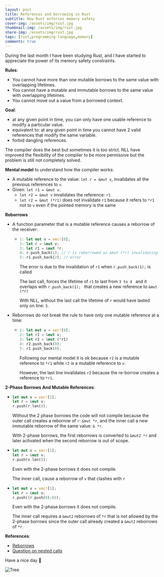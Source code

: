 ```yaml
---
layout: post
title: References and borrowing in Rust
subtitle: How Rust enforces memory safety
cover-img: /assets/img/rust.jpg
thumbnail-img: /assets/img/rust.jpg
share-img: /assets/img/rust.jpg
tags: [rust,programming-language,memory]
comments: true
---
```


During the last month I have been studying Rust, and I have started to appreciate the power of its memory safety constraints.

**Rules**:

- You cannot have more than one mutable borrows to the same value with overlapping lifetimes.
- You cannot have a mutable and immutable borrows to the same value with overlapping lifetimes.
- You cannot move out a value from a borrowed context.

**Goal**:

- at any given point in time, you can only have one usable reference to modify a particular value.
- equivalent to: at any given point in time you cannot have 2 valid  references that modify the same variable.
- forbid dangling references.

The compiler does the best but sometimes it is too strict. NLL have improved the flexibility of the compiler to be more permissive but the problem is still not completely solved.

**Mental model** to understand how the compiler works:

- A  mutable reference to the value: `let r = &mut v`, invalidates all the previous references to `v`.
- Given: `let r1 = &mut v`. 
  - `let r2 = &mut v` invalidates the reference: `r1`
  - `let r2 = &mut (*r1)` does not invalidate `r1` because it refers to `*r1` not to `v` even if the pointed memory is the same

**Reborrows**

- A function parameter that is a mutable reference causes a reborrow of the receiver:

  - ```rust
    1: let mut v = vec![0];
    2: let r = &mut v;
    3: let r1 = &mut *r;
    4: r.push_back(1); // r is reborrowed as &mut (*r) invalidating all previous references to (*v) -> r1
    5: r1.push_back(2); // error 
    ```

    The error is due to the invalidation of `r1` when `r.push_back(1);` is called

    The last call, forces the lifetime of `r1` to last from `3 to 4 ` and it overlaps with `r.push_back(1); ` that creates a new reference to `&mut (*r)`

    With NLL, without the last call the lifetime of `r` would have lasted only on line: `3`.

- Reborrows do not break the rule to have only one mutable reference at a time:

  - ```rust
    1: let mut v = vec![0];
    2: let r1 = &mut v;
    3: let r2 = &mut (*r1)
    4: r2.push_back(0);
    5: r1.push_back(0);
    ```

    Following our mental model it is ok because `r2` is a mutable reference to `*r1` while `r2` is a mutable reference to `v`.

    However, the last line invalidates `r2` because the re-borrow creates a reference to `*r1`.



**2-Phase Borrows And Mutable References**:

- ```rust
  let mut v = vec![1];
  let r = &mut v;
  r.push(r.len());
  ```

  Without the 2 phase borrows the code will not compile because the outer call creates a reborrow of `r`: `&mut *r`, and the inner call a new immutable reborrow of the same value: `& *r`. 

  With 2-phase borrows, the first reborrows is converted to `&mut2 *r` and later activated when the second reborrow is out of scope.

- ```rust
  let mut v = vec![1];
  let r = &mut v;
  r.push(v.len());
  ```

  Even with the 2-phase borrows it does not compile.

  The inner call, cause a reborrow of `v` that clashes with `r`

- ```rust
  let mut v = vec![1];
  let r = &mut v;
  r.push({r.push(0);0});
  ```

  Even with the 2-phase borrows it does not compile.

  The inner call requires a `&mut2` reborrows of `*r` that is not allowed by the 2-phase borrows since the outer call already created a `&mut2` reborrows of `*r`.

**References**:

- [Reborrows](https://stackoverflow.com/questions/51015503/why-does-re-borrowing-only-work-on-de-referenced-pointers)
- [Question on nested calls](https://users.rust-lang.org/t/nested-method-calls-with-existing-mutable-references/53345/2)

Have a nice day 🚀 

![Tree](/assets/img/tree.jpg)

